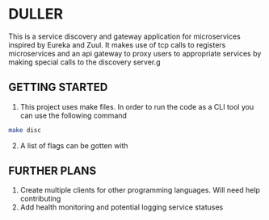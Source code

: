 # DULLER

This is a service discovery and gateway application for microservices inspired by Eureka and Zuul. It makes use of tcp calls to registers microservices and an api gateway to proxy users to appropriate services by making special calls to the discovery server.g

## GETTING STARTED

1.  This project uses make files. In order to run the code as a CLI tool you can use the following command

```bash
make disc
```

2. A list of flags can be gotten with

## FURTHER PLANS

1. Create multiple clients for other programming languages. Will need help contributing
2. Add health monitoring and potential logging service statuses
